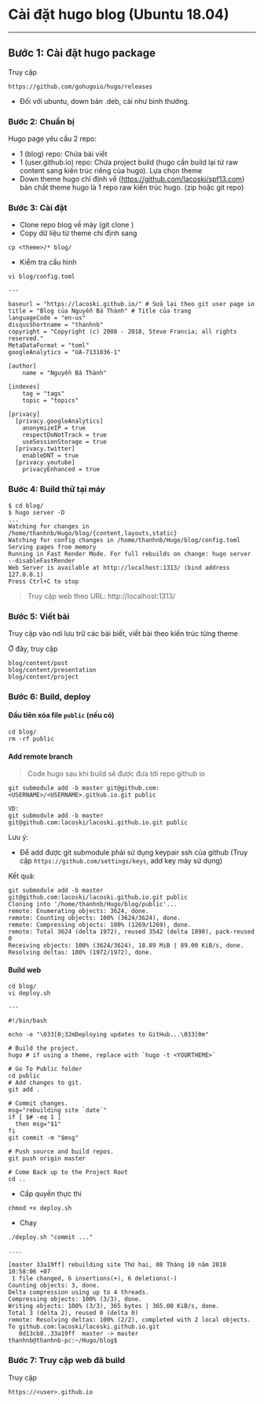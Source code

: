 # Cài đặt hugo blog (Ubuntu 18.04)
---
## Bước 1: Cài đặt hugo package
Truy cập
```
https://github.com/gohugoio/hugo/releases
```
- Đối với ubuntu, down bản .deb, cài như bình thường.

### Bước 2: Chuẩn bị
Hugo page yêu cầu 2 repo:
- 1 (blog) repo: Chứa bài viết 
- 1 (user.github.io) repo: Chứa project build (hugo cần build lại từ raw content sang kiến trúc riêng của hugo).
Lựa chọn theme
- Down theme hugo chỉ định về (https://github.com/lacoski/spf13.com) bản chất theme hugo là 1 repo raw kiến trúc hugo. (zip hoặc git repo)

### Bước 3: Cài đặt
- Clone repo blog về máy (git clone <blog-url>)
- Copy dữ liệu từ theme chỉ định sang
```
cp <theme>/* blog/
```
- Kiểm tra cấu hình
```
vi blog/config.toml

---

baseurl = "https://lacoski.github.io/" # Sửa lại theo git user page io
title = "Blog của Nguyễn Bá Thành" # Title của trang
languageCode = "en-us"
disqusShortname = "thanhnb"
copyright = "Copyright (c) 2008 - 2018, Steve Francia; all rights reserved."
MetaDataFormat = "toml"
googleAnalytics = "UA-7131036-1"

[author]
    name = "Nguyễn Bá Thành"

[indexes]
    tag = "tags"
    topic = "topics"

[privacy]
  [privacy.googleAnalytics]
    anonymizeIP = true
    respectDoNotTrack = true
    useSessionStorage = true
  [privacy.twitter]
    enableDNT = true
  [privacy.youtube]
    privacyEnhanced = true
```

### Bước 4: Build thử tại máy
```
$ cd blog/
$ hugo server -D
...
Watching for changes in /home/thanhnb/Hugo/blog/{content,layouts,static}
Watching for config changes in /home/thanhnb/Hugo/blog/config.toml
Serving pages from memory
Running in Fast Render Mode. For full rebuilds on change: hugo server --disableFastRender
Web Server is available at http://localhost:1313/ (bind address 127.0.0.1)
Press Ctrl+C to stop

```
> Truy cập web theo URL: http://localhost:1313/

### Bước 5: Viết bài
Truy cập vào nơi lưu trữ các bài biết, viết bài theo kiến trúc từng theme

Ở đây, truy cập
```
blog/content/post
blog/content/presentation
blog/content/project
```

### Bước 6: Build, deploy
#### Đầu tiên xóa file `public` (nếu có)
```
cd blog/
rm -rf public
```
#### Add remote branch
> Code hugo sau khi build sẽ được đưa tới repo github io 
```
git submodule add -b master git@github.com:<USERNAME>/<USERNAME>.github.io.git public

VD:
git submodule add -b master git@github.com:lacoski/lacoski.github.io.git public
```
Lưu ý:
- Để add được git submodule phải sử dụng keypair ssh của github (Truy cập `https://github.com/settings/keys`, add key máy sử dụng)

Kết quả:
```
git submodule add -b master git@github.com:lacoski/lacoski.github.io.git public
Cloning into '/home/thanhnb/Hugo/blog/public'...
remote: Enumerating objects: 3624, done.
remote: Counting objects: 100% (3624/3624), done.
remote: Compressing objects: 100% (1269/1269), done.
remote: Total 3624 (delta 1972), reused 3542 (delta 1890), pack-reused 0
Receiving objects: 100% (3624/3624), 18.89 MiB | 89.00 KiB/s, done.
Resolving deltas: 100% (1972/1972), done.
```

#### Build web
```
cd blog/
vi deploy.sh

---

#!/bin/bash

echo -e "\033[0;32mDeploying updates to GitHub...\033[0m"

# Build the project.
hugo # if using a theme, replace with `hugo -t <YOURTHEME>`

# Go To Public folder
cd public
# Add changes to git.
git add .

# Commit changes.
msg="rebuilding site `date`"
if [ $# -eq 1 ]
  then msg="$1"
fi
git commit -m "$msg"

# Push source and build repos.
git push origin master

# Come Back up to the Project Root
cd ..
```
- Cấp quyền thực thi 
```
chmod +x deploy.sh
```
- Chạy
```
./deploy.sh "commit ..."

....

[master 33a19ff] rebuilding site Thứ hai, 08 Tháng 10 năm 2018 10:58:06 +07
 1 file changed, 6 insertions(+), 6 deletions(-)
Counting objects: 3, done.
Delta compression using up to 4 threads.
Compressing objects: 100% (3/3), done.
Writing objects: 100% (3/3), 365 bytes | 365.00 KiB/s, done.
Total 3 (delta 2), reused 0 (delta 0)
remote: Resolving deltas: 100% (2/2), completed with 2 local objects.
To github.com:lacoski/lacoski.github.io.git
   0d13cb8..33a19ff  master -> master
thanhnb@thanhnb-pc:~/Hugo/blog$ 

```

### Bước 7: Truy cập web đã build
Truy cập
```
https://<user>.github.io
```